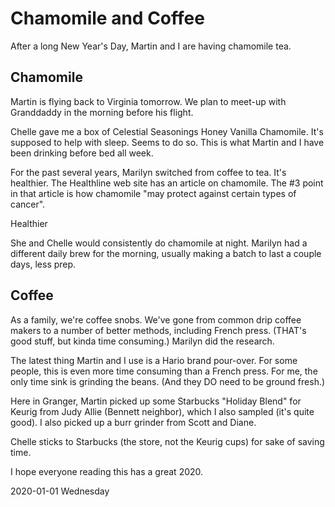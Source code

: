 # Chamomile and Coffee

After a long New Year's Day,
Martin and I are having chamomile tea.

## Chamomile

Martin is flying back to Virginia tomorrow.
We plan to meet-up with Granddaddy in the morning before his flight.

Chelle gave me a box of Celestial Seasonings Honey Vanilla Chamomile.
It's supposed to help with sleep. Seems to do so. This is what Martin
and I have been drinking before bed all week.

For the past several years, Marilyn switched from coffee to tea.
It's healthier. The Healthline web site has an article on chamomile.
The #3 point in that article is how chamomile "may protect against
certain types of cancer".

Healthier

She and Chelle would consistently do chamomile at night.
Marilyn had a different daily brew for the morning, usually making
a batch to last a couple days, less prep.

## Coffee

As a family, we're coffee snobs.
We've gone from common drip coffee makers to a number of better methods,
including French press. (THAT's good stuff, but kinda time consuming.)
Marilyn did the research.

The latest thing Martin and I use is a Hario brand pour-over.
For some people, this is even more time consuming than a French press.
For me, the only time sink is grinding the beans. (And they DO need
to be ground fresh.)

Here in Granger, Martin picked up some Starbucks "Holiday Blend" for
Keurig from Judy Allie (Bennett neighbor), which I also sampled
(it's quite good). I also picked up a burr grinder from Scott and Diane.

Chelle sticks to Starbucks (the store, not the Keurig cups)
for sake of saving time.

I hope everyone reading this has a great 2020.

2020-01-01 Wednesday


